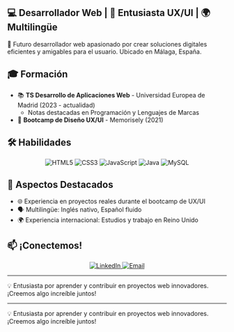 
## 💻 Desarrollador Web | 🎨 Entusiasta UX/UI | 🌍 Multilingüe

🚀 Futuro desarrollador web apasionado por crear soluciones digitales eficientes y amigables para el usuario. Ubicado en Málaga, España.

## 🎓 Formación

- 📚 **TS Desarrollo de Aplicaciones Web** - Universidad Europea de Madrid (2023 - actualidad)
  - Notas destacadas en Programación y Lenguajes de Marcas
- 🎨 **Bootcamp de Diseño UX/UI** - Memorisely (2021)

## 🛠️ Habilidades

<div align="center">
  <img src="https://img.shields.io/badge/-HTML5-E34F26?style=for-the-badge&logo=html5&logoColor=white" alt="HTML5">
  <img src="https://img.shields.io/badge/-CSS3-1572B6?style=for-the-badge&logo=css3" alt="CSS3">
  <img src="https://img.shields.io/badge/-JavaScript-F7DF1E?style=for-the-badge&logo=javascript&logoColor=black" alt="JavaScript">
  <img src="https://img.shields.io/badge/-Java-007396?style=for-the-badge&logo=java" alt="Java">
  <img src="https://img.shields.io/badge/-MySQL-4479A1?style=for-the-badge&logo=mysql&logoColor=white" alt="MySQL">
</div>

## 🌟 Aspectos Destacados

- 🌐 Experiencia en proyectos reales durante el bootcamp de UX/UI
- 🗣️ Multilingüe: Inglés nativo, Español fluido
- 🌍 Experiencia internacional: Estudios y trabajo en Reino Unido

## 📫 ¡Conectemos!

<div align="center">
  <a href="www.linkedin.com/in/cristianharders">
    <img src="https://img.shields.io/badge/-LinkedIn-0077B5?style=for-the-badge&logo=linkedin&logoColor=white" alt="LinkedIn">
  </a>
  <a href="mailto:cristianharders@gmail.com">
    <img src="https://img.shields.io/badge/-Email-D14836?style=for-the-badge&logo=gmail&logoColor=white" alt="Email">
  </a>
</div>

---

💡 Entusiasta por aprender y contribuir en proyectos web innovadores. ¡Creemos algo increíble juntos!

---

💡 Entusiasta por aprender y contribuir en proyectos web innovadores. ¡Creemos algo increíble juntos!

